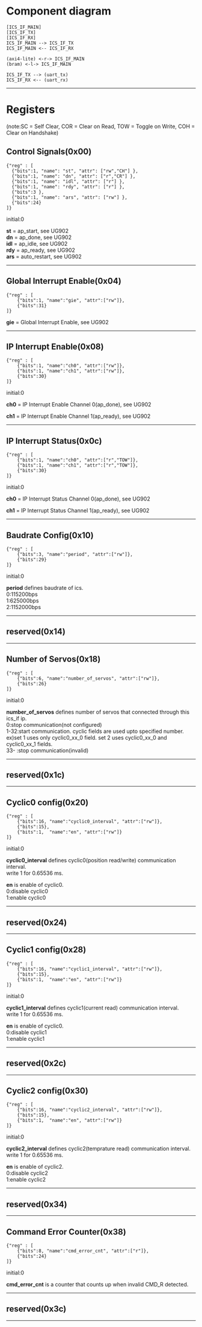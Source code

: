 
# Component diagram

```plantuml
[ICS_IF_MAIN]
[ICS_IF_TX]
[ICS_IF_RX]
ICS_IF_MAIN --> ICS_IF_TX
ICS_IF_MAIN <-- ICS_IF_RX

(axi4-lite) <-r-> ICS_IF_MAIN
(bram) <-l-> ICS_IF_MAIN

ICS_IF_TX --> (uart_tx)
ICS_IF_RX <-- (uart_rx)

```

---

# Registers

(note:SC = Self Clear, COR = Clear on Read, TOW = Toggle on Write, COH = Clear on Handshake)

## Control Signals(0x00)
```{.wavedrom}
{"reg" : [
  {"bits":1, "name": "st", "attr": ["rw","CH"] },
  {"bits":1, "name": "dn", "attr": ["r","CR"] },
  {"bits":1, "name": "idl", "attr": ["r"] },
  {"bits":1, "name": "rdy", "attr": ["r"] },
  {"bits":3 },
  {"bits":1, "name": "ars", "attr": ["rw"] },
  {"bits":24}
]}
```
initial:0

**st** = ap_start, see UG902  
**dn** = ap_done, see UG902  
**idl** = ap_idle, see UG902  
**rdy** = ap_ready, see UG902  
**ars** = auto_restart, see UG902  

---

## Global Interrupt Enable(0x04)

```{.wavedrom}
{"reg" : [
    {"bits":1, "name":"gie", "attr":["rw"]},
    {"bits":31}
]}
```

**gie** = Global Interrupt Enable, see UG902

---

## IP Interrupt Enable(0x08)

```{.wavedrom}
{"reg" : [
    {"bits":1, "name":"ch0", "attr":["rw"]},
    {"bits":1, "name":"ch1", "attr":["rw"]},
    {"bits":30}
]}
```
initial:0

**ch0** = IP Interrupt Enable Channel 0(ap_done), see UG902

**ch1** = IP Interrupt Enable Channel 1(ap_ready), see UG902

---

## IP Interrupt Status(0x0c)

```{.wavedrom}
{"reg" : [
    {"bits":1, "name":"ch0", "attr":["r","TOW"]},
    {"bits":1, "name":"ch1", "attr":["r","TOW"]},
    {"bits":30}
]}
```
initial:0

**ch0** = IP Interrupt Status Channel 0(ap_done), see UG902

**ch1** = IP Interrupt Status Channel 1(ap_ready), see UG902

---

## Baudrate Config(0x10)

```{.wavedrom}
{"reg" : [
    {"bits":3, "name":"period", "attr":["rw"]},
    {"bits":29}
]}
```
initial:0

**period** defines baudrate of ics.  
0:115200bps  
1:625000bps  
2:1152000bps  

---

## reserved(0x14)

---

## Number of Servos(0x18)

```{.wavedrom}
{"reg" : [
    {"bits":6, "name":"number_of_servos", "attr":["rw"]},
    {"bits":26}
]}
```
initial:0

**number_of_servos** defines number of servos that connected through this ics_if ip.  
   0:stop communication(not configured)  
1-32:start communication. cyclic fields are used upto specified number.  
  ex)set 1 uses only cyclic0_xx_0 field. set 2 uses cyclic0_xx_0 and   cyclic0_xx_1 fields.  
33- :stop communication(invalid)  

---

## reserved(0x1c)

---

## Cyclic0 config(0x20)
```{.wavedrom}
{"reg" : [
    {"bits":16, "name":"cyclic0_interval", "attr":["rw"]},
    {"bits":15},
    {"bits":1,  "name":"en", "attr":["rw"]}
]}
```
initial:0

**cyclic0_interval** defines cyclic0(position read/write) communication interval.  
write 1 for 0.65536 ms.

**en** is enable of cyclic0.  
0:disable cyclic0  
1:enable cyclic0  

---

## reserved(0x24)

---

## Cyclic1 config(0x28)
```{.wavedrom}
{"reg" : [
    {"bits":16, "name":"cyclic1_interval", "attr":["rw"]},
    {"bits":15},
    {"bits":1,  "name":"en", "attr":["rw"]}
]}
```
initial:0

**cyclic1_interval** defines cyclic1(current read) communication interval.  
write 1 for 0.65536 ms.  

**en** is enable of cyclic0.  
0:disable cyclic1  
1:enable cyclic1  

---

## reserved(0x2c)

---

## Cyclic2 config(0x30)
```{.wavedrom}
{"reg" : [
    {"bits":16, "name":"cyclic2_interval", "attr":["rw"]},
    {"bits":15},
    {"bits":1,  "name":"en", "attr":["rw"]}
]}
```
initial:0

**cyclic2_interval** defines cyclic2(temprature read) communication interval.  
write 1 for 0.65536 ms.  

**en** is enable of cyclic2.  
0:disable cyclic2  
1:enable cyclic2  

---

## reserved(0x34)

---

## Command Error Counter(0x38)
```{.wavedrom}
{"reg" : [
    {"bits":8, "name":"cmd_error_cnt", "attr":["r"]},
    {"bits":24}
]}
```
initial:0

**cmd_error_cnt** is a counter that counts up when invalid CMD_R detected.

---

## reserved(0x3c)

---
